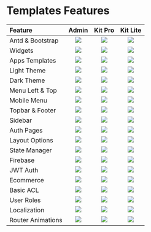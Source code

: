 # Templates Features

| Feature | Admin | Kit Pro | Kit Lite |
| :--- | :---: | :---: | :---: |
| Antd & Bootstrap | ![](https://firebasestorage.googleapis.com/v0/b/gitbook-28427.appspot.com/o/assets%2F-LDv7LBOnMa7EjpsfszF%2F-M85JedL7HQKl7nPdtYo%2F-M85LhnyU5OLc2Siig6Q%2Fcheck-square.svg?alt=media&token=79c6144f-443a-4eb5-a86a-6bc704b43347)​ | ![](https://firebasestorage.googleapis.com/v0/b/gitbook-28427.appspot.com/o/assets%2F-LDv7LBOnMa7EjpsfszF%2F-M85JedL7HQKl7nPdtYo%2F-M85LhnyU5OLc2Siig6Q%2Fcheck-square.svg?alt=media&token=79c6144f-443a-4eb5-a86a-6bc704b43347)​ | ![](https://firebasestorage.googleapis.com/v0/b/gitbook-28427.appspot.com/o/assets%2F-LDv7LBOnMa7EjpsfszF%2F-M85JedL7HQKl7nPdtYo%2F-M85LhnyU5OLc2Siig6Q%2Fcheck-square.svg?alt=media&token=79c6144f-443a-4eb5-a86a-6bc704b43347)​ |
| Widgets | ![](https://firebasestorage.googleapis.com/v0/b/gitbook-28427.appspot.com/o/assets%2F-LDv7LBOnMa7EjpsfszF%2F-M85JedL7HQKl7nPdtYo%2F-M85LhnyU5OLc2Siig6Q%2Fcheck-square.svg?alt=media&token=79c6144f-443a-4eb5-a86a-6bc704b43347)​ | ​​​![](https://firebasestorage.googleapis.com/v0/b/gitbook-28427.appspot.com/o/assets%2F-LDv7LBOnMa7EjpsfszF%2F-M85JedL7HQKl7nPdtYo%2F-M85LhnyU5OLc2Siig6Q%2Fcheck-square.svg?alt=media&token=79c6144f-443a-4eb5-a86a-6bc704b43347)​ | ​​​![](https://firebasestorage.googleapis.com/v0/b/gitbook-28427.appspot.com/o/assets%2F-LDv7LBOnMa7EjpsfszF%2F-M85JedL7HQKl7nPdtYo%2F-M85LhnyU5OLc2Siig6Q%2Fcheck-square.svg?alt=media&token=79c6144f-443a-4eb5-a86a-6bc704b43347)​ |
| Apps Templates | ![](https://firebasestorage.googleapis.com/v0/b/gitbook-28427.appspot.com/o/assets%2F-LDv7LBOnMa7EjpsfszF%2F-M85JedL7HQKl7nPdtYo%2F-M85LhnyU5OLc2Siig6Q%2Fcheck-square.svg?alt=media&token=79c6144f-443a-4eb5-a86a-6bc704b43347)​ | ​​​![](https://firebasestorage.googleapis.com/v0/b/gitbook-28427.appspot.com/o/assets%2F-LDv7LBOnMa7EjpsfszF%2F-M85JedL7HQKl7nPdtYo%2F-M85LhnyU5OLc2Siig6Q%2Fcheck-square.svg?alt=media&token=79c6144f-443a-4eb5-a86a-6bc704b43347)​ | ​​​![](https://firebasestorage.googleapis.com/v0/b/gitbook-28427.appspot.com/o/assets%2F-LDv7LBOnMa7EjpsfszF%2F-M85JedL7HQKl7nPdtYo%2F-M85LhnznlWRUYo_Kf4a%2Fx.svg?alt=media&token=94de19ad-8894-4fa1-aa80-a91d500de734)​ |
| Light Theme | ![](https://firebasestorage.googleapis.com/v0/b/gitbook-28427.appspot.com/o/assets%2F-LDv7LBOnMa7EjpsfszF%2F-M85JedL7HQKl7nPdtYo%2F-M85LhnyU5OLc2Siig6Q%2Fcheck-square.svg?alt=media&token=79c6144f-443a-4eb5-a86a-6bc704b43347)​ | ​​​![](https://firebasestorage.googleapis.com/v0/b/gitbook-28427.appspot.com/o/assets%2F-LDv7LBOnMa7EjpsfszF%2F-M85JedL7HQKl7nPdtYo%2F-M85LhnyU5OLc2Siig6Q%2Fcheck-square.svg?alt=media&token=79c6144f-443a-4eb5-a86a-6bc704b43347)​ | ​​​![](https://firebasestorage.googleapis.com/v0/b/gitbook-28427.appspot.com/o/assets%2F-LDv7LBOnMa7EjpsfszF%2F-M85JedL7HQKl7nPdtYo%2F-M85LhnyU5OLc2Siig6Q%2Fcheck-square.svg?alt=media&token=79c6144f-443a-4eb5-a86a-6bc704b43347)​ |
| Dark Theme | ![](https://firebasestorage.googleapis.com/v0/b/gitbook-28427.appspot.com/o/assets%2F-LDv7LBOnMa7EjpsfszF%2F-M85JedL7HQKl7nPdtYo%2F-M85LhnyU5OLc2Siig6Q%2Fcheck-square.svg?alt=media&token=79c6144f-443a-4eb5-a86a-6bc704b43347)​ | ​​​![](https://firebasestorage.googleapis.com/v0/b/gitbook-28427.appspot.com/o/assets%2F-LDv7LBOnMa7EjpsfszF%2F-M85JedL7HQKl7nPdtYo%2F-M85LhnyU5OLc2Siig6Q%2Fcheck-square.svg?alt=media&token=79c6144f-443a-4eb5-a86a-6bc704b43347)​ | ​​​![](https://firebasestorage.googleapis.com/v0/b/gitbook-28427.appspot.com/o/assets%2F-LDv7LBOnMa7EjpsfszF%2F-M85JedL7HQKl7nPdtYo%2F-M85LhnznlWRUYo_Kf4a%2Fx.svg?alt=media&token=94de19ad-8894-4fa1-aa80-a91d500de734)​ |
| Menu Left & Top | ![](https://firebasestorage.googleapis.com/v0/b/gitbook-28427.appspot.com/o/assets%2F-LDv7LBOnMa7EjpsfszF%2F-M85JedL7HQKl7nPdtYo%2F-M85LhnyU5OLc2Siig6Q%2Fcheck-square.svg?alt=media&token=79c6144f-443a-4eb5-a86a-6bc704b43347)​ | ![](https://firebasestorage.googleapis.com/v0/b/gitbook-28427.appspot.com/o/assets%2F-LDv7LBOnMa7EjpsfszF%2F-M85JedL7HQKl7nPdtYo%2F-M85LhnznlWRUYo_Kf4a%2Fx.svg?alt=media&token=94de19ad-8894-4fa1-aa80-a91d500de734)​ | ![](https://firebasestorage.googleapis.com/v0/b/gitbook-28427.appspot.com/o/assets%2F-LDv7LBOnMa7EjpsfszF%2F-M85JedL7HQKl7nPdtYo%2F-M85LhnznlWRUYo_Kf4a%2Fx.svg?alt=media&token=94de19ad-8894-4fa1-aa80-a91d500de734)​ |
| Mobile Menu | ![](https://firebasestorage.googleapis.com/v0/b/gitbook-28427.appspot.com/o/assets%2F-LDv7LBOnMa7EjpsfszF%2F-M85JedL7HQKl7nPdtYo%2F-M85LhnyU5OLc2Siig6Q%2Fcheck-square.svg?alt=media&token=79c6144f-443a-4eb5-a86a-6bc704b43347)​ | ![](https://firebasestorage.googleapis.com/v0/b/gitbook-28427.appspot.com/o/assets%2F-LDv7LBOnMa7EjpsfszF%2F-M85JedL7HQKl7nPdtYo%2F-M85LhnznlWRUYo_Kf4a%2Fx.svg?alt=media&token=94de19ad-8894-4fa1-aa80-a91d500de734)​ | ![](https://firebasestorage.googleapis.com/v0/b/gitbook-28427.appspot.com/o/assets%2F-LDv7LBOnMa7EjpsfszF%2F-M85JedL7HQKl7nPdtYo%2F-M85LhnznlWRUYo_Kf4a%2Fx.svg?alt=media&token=94de19ad-8894-4fa1-aa80-a91d500de734)​ |
| Topbar & Footer | ![](https://firebasestorage.googleapis.com/v0/b/gitbook-28427.appspot.com/o/assets%2F-LDv7LBOnMa7EjpsfszF%2F-M85JedL7HQKl7nPdtYo%2F-M85LhnyU5OLc2Siig6Q%2Fcheck-square.svg?alt=media&token=79c6144f-443a-4eb5-a86a-6bc704b43347)​ | ![](https://firebasestorage.googleapis.com/v0/b/gitbook-28427.appspot.com/o/assets%2F-LDv7LBOnMa7EjpsfszF%2F-M85JedL7HQKl7nPdtYo%2F-M85LhnznlWRUYo_Kf4a%2Fx.svg?alt=media&token=94de19ad-8894-4fa1-aa80-a91d500de734)​ | ![](https://firebasestorage.googleapis.com/v0/b/gitbook-28427.appspot.com/o/assets%2F-LDv7LBOnMa7EjpsfszF%2F-M85JedL7HQKl7nPdtYo%2F-M85LhnznlWRUYo_Kf4a%2Fx.svg?alt=media&token=94de19ad-8894-4fa1-aa80-a91d500de734)​ |
| Sidebar | ![](https://firebasestorage.googleapis.com/v0/b/gitbook-28427.appspot.com/o/assets%2F-LDv7LBOnMa7EjpsfszF%2F-M85JedL7HQKl7nPdtYo%2F-M85LhnyU5OLc2Siig6Q%2Fcheck-square.svg?alt=media&token=79c6144f-443a-4eb5-a86a-6bc704b43347)​ | ![](https://firebasestorage.googleapis.com/v0/b/gitbook-28427.appspot.com/o/assets%2F-LDv7LBOnMa7EjpsfszF%2F-M85JedL7HQKl7nPdtYo%2F-M85LhnznlWRUYo_Kf4a%2Fx.svg?alt=media&token=94de19ad-8894-4fa1-aa80-a91d500de734)​ | ![](https://firebasestorage.googleapis.com/v0/b/gitbook-28427.appspot.com/o/assets%2F-LDv7LBOnMa7EjpsfszF%2F-M85JedL7HQKl7nPdtYo%2F-M85LhnznlWRUYo_Kf4a%2Fx.svg?alt=media&token=94de19ad-8894-4fa1-aa80-a91d500de734)​ |
| Auth Pages | ![](https://firebasestorage.googleapis.com/v0/b/gitbook-28427.appspot.com/o/assets%2F-LDv7LBOnMa7EjpsfszF%2F-M85JedL7HQKl7nPdtYo%2F-M85LhnyU5OLc2Siig6Q%2Fcheck-square.svg?alt=media&token=79c6144f-443a-4eb5-a86a-6bc704b43347)​ | ![](https://firebasestorage.googleapis.com/v0/b/gitbook-28427.appspot.com/o/assets%2F-LDv7LBOnMa7EjpsfszF%2F-M85JedL7HQKl7nPdtYo%2F-M85LhnznlWRUYo_Kf4a%2Fx.svg?alt=media&token=94de19ad-8894-4fa1-aa80-a91d500de734)​ | ![](https://firebasestorage.googleapis.com/v0/b/gitbook-28427.appspot.com/o/assets%2F-LDv7LBOnMa7EjpsfszF%2F-M85JedL7HQKl7nPdtYo%2F-M85LhnznlWRUYo_Kf4a%2Fx.svg?alt=media&token=94de19ad-8894-4fa1-aa80-a91d500de734)​ |
| Layout Options | ![](https://firebasestorage.googleapis.com/v0/b/gitbook-28427.appspot.com/o/assets%2F-LDv7LBOnMa7EjpsfszF%2F-M85JedL7HQKl7nPdtYo%2F-M85LhnyU5OLc2Siig6Q%2Fcheck-square.svg?alt=media&token=79c6144f-443a-4eb5-a86a-6bc704b43347)​ | ![](https://firebasestorage.googleapis.com/v0/b/gitbook-28427.appspot.com/o/assets%2F-LDv7LBOnMa7EjpsfszF%2F-M85JedL7HQKl7nPdtYo%2F-M85LhnznlWRUYo_Kf4a%2Fx.svg?alt=media&token=94de19ad-8894-4fa1-aa80-a91d500de734)​ | ![](https://firebasestorage.googleapis.com/v0/b/gitbook-28427.appspot.com/o/assets%2F-LDv7LBOnMa7EjpsfszF%2F-M85JedL7HQKl7nPdtYo%2F-M85LhnznlWRUYo_Kf4a%2Fx.svg?alt=media&token=94de19ad-8894-4fa1-aa80-a91d500de734)​ |
| State Manager | ![](https://firebasestorage.googleapis.com/v0/b/gitbook-28427.appspot.com/o/assets%2F-LDv7LBOnMa7EjpsfszF%2F-M85JedL7HQKl7nPdtYo%2F-M85LhnyU5OLc2Siig6Q%2Fcheck-square.svg?alt=media&token=79c6144f-443a-4eb5-a86a-6bc704b43347)​ | ![](https://firebasestorage.googleapis.com/v0/b/gitbook-28427.appspot.com/o/assets%2F-LDv7LBOnMa7EjpsfszF%2F-M85JedL7HQKl7nPdtYo%2F-M85LhnznlWRUYo_Kf4a%2Fx.svg?alt=media&token=94de19ad-8894-4fa1-aa80-a91d500de734)​ | ![](https://firebasestorage.googleapis.com/v0/b/gitbook-28427.appspot.com/o/assets%2F-LDv7LBOnMa7EjpsfszF%2F-M85JedL7HQKl7nPdtYo%2F-M85LhnznlWRUYo_Kf4a%2Fx.svg?alt=media&token=94de19ad-8894-4fa1-aa80-a91d500de734)​ |
| Firebase | ![](https://firebasestorage.googleapis.com/v0/b/gitbook-28427.appspot.com/o/assets%2F-LDv7LBOnMa7EjpsfszF%2F-M85JedL7HQKl7nPdtYo%2F-M85LhnyU5OLc2Siig6Q%2Fcheck-square.svg?alt=media&token=79c6144f-443a-4eb5-a86a-6bc704b43347)​ | ![](https://firebasestorage.googleapis.com/v0/b/gitbook-28427.appspot.com/o/assets%2F-LDv7LBOnMa7EjpsfszF%2F-M85JedL7HQKl7nPdtYo%2F-M85LhnznlWRUYo_Kf4a%2Fx.svg?alt=media&token=94de19ad-8894-4fa1-aa80-a91d500de734)​ | ![](https://firebasestorage.googleapis.com/v0/b/gitbook-28427.appspot.com/o/assets%2F-LDv7LBOnMa7EjpsfszF%2F-M85JedL7HQKl7nPdtYo%2F-M85LhnznlWRUYo_Kf4a%2Fx.svg?alt=media&token=94de19ad-8894-4fa1-aa80-a91d500de734)​ |
| JWT Auth | ![](https://firebasestorage.googleapis.com/v0/b/gitbook-28427.appspot.com/o/assets%2F-LDv7LBOnMa7EjpsfszF%2F-M85JedL7HQKl7nPdtYo%2F-M85LhnyU5OLc2Siig6Q%2Fcheck-square.svg?alt=media&token=79c6144f-443a-4eb5-a86a-6bc704b43347)​ | ![](https://firebasestorage.googleapis.com/v0/b/gitbook-28427.appspot.com/o/assets%2F-LDv7LBOnMa7EjpsfszF%2F-M85JedL7HQKl7nPdtYo%2F-M85LhnznlWRUYo_Kf4a%2Fx.svg?alt=media&token=94de19ad-8894-4fa1-aa80-a91d500de734)​ | ![](https://firebasestorage.googleapis.com/v0/b/gitbook-28427.appspot.com/o/assets%2F-LDv7LBOnMa7EjpsfszF%2F-M85JedL7HQKl7nPdtYo%2F-M85LhnznlWRUYo_Kf4a%2Fx.svg?alt=media&token=94de19ad-8894-4fa1-aa80-a91d500de734)​ |
| Ecommerce | ![](https://firebasestorage.googleapis.com/v0/b/gitbook-28427.appspot.com/o/assets%2F-LDv7LBOnMa7EjpsfszF%2F-M85JedL7HQKl7nPdtYo%2F-M85LhnyU5OLc2Siig6Q%2Fcheck-square.svg?alt=media&token=79c6144f-443a-4eb5-a86a-6bc704b43347)​ | ![](https://firebasestorage.googleapis.com/v0/b/gitbook-28427.appspot.com/o/assets%2F-LDv7LBOnMa7EjpsfszF%2F-M85JedL7HQKl7nPdtYo%2F-M85LhnznlWRUYo_Kf4a%2Fx.svg?alt=media&token=94de19ad-8894-4fa1-aa80-a91d500de734)​ | ![](https://firebasestorage.googleapis.com/v0/b/gitbook-28427.appspot.com/o/assets%2F-LDv7LBOnMa7EjpsfszF%2F-M85JedL7HQKl7nPdtYo%2F-M85LhnznlWRUYo_Kf4a%2Fx.svg?alt=media&token=94de19ad-8894-4fa1-aa80-a91d500de734)​ |
| Basic ACL | ![](https://firebasestorage.googleapis.com/v0/b/gitbook-28427.appspot.com/o/assets%2F-LDv7LBOnMa7EjpsfszF%2F-M85JedL7HQKl7nPdtYo%2F-M85LhnyU5OLc2Siig6Q%2Fcheck-square.svg?alt=media&token=79c6144f-443a-4eb5-a86a-6bc704b43347)​ | ![](https://firebasestorage.googleapis.com/v0/b/gitbook-28427.appspot.com/o/assets%2F-LDv7LBOnMa7EjpsfszF%2F-M85JedL7HQKl7nPdtYo%2F-M85LhnznlWRUYo_Kf4a%2Fx.svg?alt=media&token=94de19ad-8894-4fa1-aa80-a91d500de734)​ | ![](https://firebasestorage.googleapis.com/v0/b/gitbook-28427.appspot.com/o/assets%2F-LDv7LBOnMa7EjpsfszF%2F-M85JedL7HQKl7nPdtYo%2F-M85LhnznlWRUYo_Kf4a%2Fx.svg?alt=media&token=94de19ad-8894-4fa1-aa80-a91d500de734)​ |
| User Roles | ![](https://firebasestorage.googleapis.com/v0/b/gitbook-28427.appspot.com/o/assets%2F-LDv7LBOnMa7EjpsfszF%2F-M85JedL7HQKl7nPdtYo%2F-M85LhnyU5OLc2Siig6Q%2Fcheck-square.svg?alt=media&token=79c6144f-443a-4eb5-a86a-6bc704b43347)​ | ![](https://firebasestorage.googleapis.com/v0/b/gitbook-28427.appspot.com/o/assets%2F-LDv7LBOnMa7EjpsfszF%2F-M85JedL7HQKl7nPdtYo%2F-M85LhnznlWRUYo_Kf4a%2Fx.svg?alt=media&token=94de19ad-8894-4fa1-aa80-a91d500de734)​ | ![](https://firebasestorage.googleapis.com/v0/b/gitbook-28427.appspot.com/o/assets%2F-LDv7LBOnMa7EjpsfszF%2F-M85JedL7HQKl7nPdtYo%2F-M85LhnznlWRUYo_Kf4a%2Fx.svg?alt=media&token=94de19ad-8894-4fa1-aa80-a91d500de734)​ |
| Localization | ![](https://firebasestorage.googleapis.com/v0/b/gitbook-28427.appspot.com/o/assets%2F-LDv7LBOnMa7EjpsfszF%2F-M85JedL7HQKl7nPdtYo%2F-M85LhnyU5OLc2Siig6Q%2Fcheck-square.svg?alt=media&token=79c6144f-443a-4eb5-a86a-6bc704b43347)​ | ![](https://firebasestorage.googleapis.com/v0/b/gitbook-28427.appspot.com/o/assets%2F-LDv7LBOnMa7EjpsfszF%2F-M85JedL7HQKl7nPdtYo%2F-M85LhnznlWRUYo_Kf4a%2Fx.svg?alt=media&token=94de19ad-8894-4fa1-aa80-a91d500de734)​ | ![](https://firebasestorage.googleapis.com/v0/b/gitbook-28427.appspot.com/o/assets%2F-LDv7LBOnMa7EjpsfszF%2F-M85JedL7HQKl7nPdtYo%2F-M85LhnznlWRUYo_Kf4a%2Fx.svg?alt=media&token=94de19ad-8894-4fa1-aa80-a91d500de734)​ |
| Router Animations | ![](https://firebasestorage.googleapis.com/v0/b/gitbook-28427.appspot.com/o/assets%2F-LDv7LBOnMa7EjpsfszF%2F-M85JedL7HQKl7nPdtYo%2F-M85LhnyU5OLc2Siig6Q%2Fcheck-square.svg?alt=media&token=79c6144f-443a-4eb5-a86a-6bc704b43347)​ | ![](https://firebasestorage.googleapis.com/v0/b/gitbook-28427.appspot.com/o/assets%2F-LDv7LBOnMa7EjpsfszF%2F-M85JedL7HQKl7nPdtYo%2F-M85LhnznlWRUYo_Kf4a%2Fx.svg?alt=media&token=94de19ad-8894-4fa1-aa80-a91d500de734)​ | ![](https://firebasestorage.googleapis.com/v0/b/gitbook-28427.appspot.com/o/assets%2F-LDv7LBOnMa7EjpsfszF%2F-M85JedL7HQKl7nPdtYo%2F-M85LhnznlWRUYo_Kf4a%2Fx.svg?alt=media&token=94de19ad-8894-4fa1-aa80-a91d500de734)​ |

